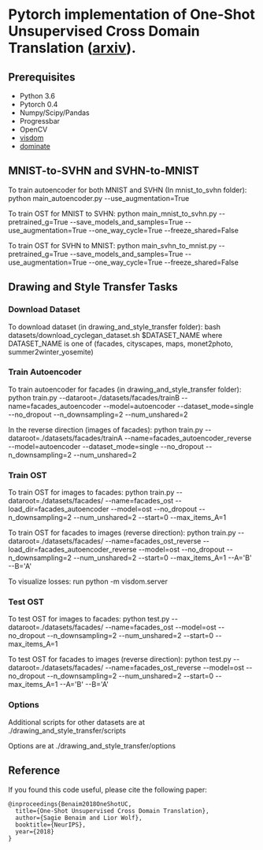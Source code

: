 # Pytorch implementation of One-Shot Unsupervised Cross Domain Translation ([arxiv](https://arxiv.org/abs/1806.06029)).

Prerequisites
--------------
- Python 3.6
- Pytorch 0.4
- Numpy/Scipy/Pandas
- Progressbar
- OpenCV
- [visdom](https://github.com/facebookresearch/visdom)
- [dominate](https://github.com/Knio/dominate)

## MNIST-to-SVHN and SVHN-to-MNIST

To train autoencoder for both MNIST and SVHN (In mnist_to_svhn folder):
python main_autoencoder.py --use_augmentation=True

To train OST for MNIST to SVHN:
python main_mnist_to_svhn.py --pretrained_g=True --save_models_and_samples=True --use_augmentation=True --one_way_cycle=True --freeze_shared=False

To train OST for SVHN to MNIST:
python main_svhn_to_mnist.py --pretrained_g=True --save_models_and_samples=True --use_augmentation=True --one_way_cycle=True --freeze_shared=False

## Drawing and Style Transfer Tasks

### Download Dataset

To download dataset (in drawing_and_style_transfer folder):
bash datasets/download_cyclegan_dataset.sh $DATASET_NAME
where DATASET_NAME is one of (facades, cityscapes, maps, monet2photo, summer2winter_yosemite)

### Train Autoencoder

To train autoencoder for facades (in drawing_and_style_transfer folder):
python train.py --dataroot=./datasets/facades/trainB --name=facades_autoencoder --model=autoencoder --dataset_mode=single --no_dropout --n_downsampling=2 --num_unshared=2

In the reverse direction (images of facades):
python train.py --dataroot=./datasets/facades/trainA --name=facades_autoencoder_reverse --model=autoencoder --dataset_mode=single --no_dropout --n_downsampling=2 --num_unshared=2

### Train OST

To train OST for images to facades:
python train.py --dataroot=./datasets/facades/ --name=facades_ost --load_dir=facades_autoencoder --model=ost --no_dropout --n_downsampling=2 --num_unshared=2 --start=0 --max_items_A=1

To train OST for facades to images (reverse direction):
python train.py --dataroot=./datasets/facades/ --name=facades_ost_reverse --load_dir=facades_autoencoder_reverse --model=ost --no_dropout --n_downsampling=2 --num_unshared=2 --start=0 --max_items_A=1 --A='B' --B='A'

To visualize losses: run python -m visdom.server

### Test OST

To test OST for images to facades:
python test.py --dataroot=./datasets/facades/ --name=facades_ost --model=ost --no_dropout --n_downsampling=2 --num_unshared=2 --start=0 --max_items_A=1

To test OST for facades to images (reverse direction):
python test.py --dataroot=./datasets/facades/ --name=facades_ost_reverse --model=ost --no_dropout --n_downsampling=2 --num_unshared=2 --start=0 --max_items_A=1 --A='B' --B='A'

### Options
Additional scripts for other datasets are at ./drawing_and_style_transfer/scripts

Options are at ./drawing_and_style_transfer/options

## Reference
If you found this code useful, please cite the following paper:
```
@inproceedings{Benaim2018OneShotUC,
  title={One-Shot Unsupervised Cross Domain Translation},
  author={Sagie Benaim and Lior Wolf},
  booktitle={NeurIPS},
  year={2018}
}
```

